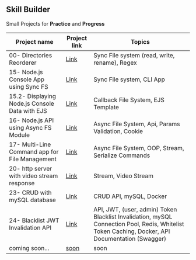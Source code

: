 ## **Skill Builder**

Small Projects for **Practice** and **Progress**

| Project name                                   | Project link                                                                                                                                                       | Topics                                                                                                                                           |
| ---------------------------------------------- | ------------------------------------------------------------------------------------------------------------------------------------------------------------------ | ------------------------------------------------------------------------------------------------------------------------------------------------ |
| 00- Directories Reorderer                      | [Link](https://github.com/mAbdullah821/small-projects-to-understand-nodeJS/tree/master/00-%20%5BProject%5D%20Directories%20Reorderer)                              | Sync File system (read, write, rename), Regex                                                                                                    |
| 15- Node.js Console App using Sync FS          | [Link](https://github.com/mAbdullah821/small-projects-to-understand-nodeJS/tree/master/15-%20%5BProject%5D%20Node.js%20Console%20App%20using%20Sync%20FS)          | Sync File system, CLI App                                                                                                                        |
| 15.2- Displaying Node.js Console Data with EJS | [Link](https://github.com/mAbdullah821/small-projects-to-understand-nodeJS/tree/master/15.2-%20%5BProject%5D%20Displaying%20Node.js%20Console%20Data%20with%20EJS) | Callback File System, EJS Template                                                                                                               |
| 16- Node.js API using Async FS Module          | [Link](https://github.com/mAbdullah821/small-projects-to-understand-nodeJS/tree/master/16-%20%5BProject%5D%20Node.js%20API%20using%20Async%20FS%20Module)          | Async File System, Api, Params Validation, Cookie                                                                                                |
| 17- Multi-Line Command app for File Management | [Link](https://github.com/mAbdullah821/small-projects-to-understand-nodeJS/tree/master/17-%20%5BProject%5D%20Multi-Line%20Command%20app%20for%20File%20Management) | Async File System, OOP, Stream, Serialize Commands                                                                                               |
| 20- http server with video stream response     | [Link](https://github.com/mAbdullah821/small-projects-to-understand-nodeJS/tree/master/20-%20%5BProject%5D%20http%20server%20with%20video%20stream%20response)     | Stream, Video Stream                                                                                                                             |
| 23- CRUD with mySQL database                   | [Link](https://github.com/mAbdullah821/small-projects-to-understand-nodeJS/tree/master/23-%20%5BProject%5D%20CRUD%20with%20mySQL%20database)                       | CRUD API, mySQL, Docker                                                                                                                          |
| 24- Blacklist JWT Invalidation API             | [Link](https://github.com/mAbdullah821/small-projects-to-understand-nodeJS/tree/master/24-%20%5BProject%5D%20Blacklist%20JWT%20Invalidation%20API)                 | API, JWT, (user, admin) Token Blacklist Invalidation, mySQL Connection Pool, Redis, Whitelist Token Caching, Docker, API Documentation (Swagger) |
| coming soon...                                 | [soon]()                                                                                                                                                           | soon                                                                                                                                             |
